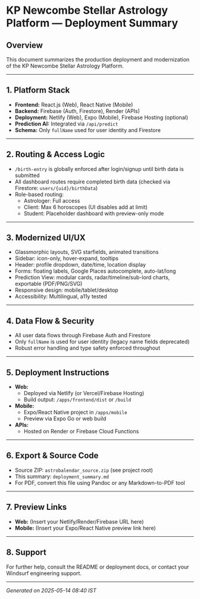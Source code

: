 # KP Newcombe Stellar Astrology Platform — Deployment Summary

## Overview

This document summarizes the production deployment and modernization of the KP Newcombe Stellar Astrology Platform.

---

## 1. Platform Stack

- **Frontend:** React.js (Web), React Native (Mobile)
- **Backend:** Firebase (Auth, Firestore), Render (APIs)
- **Deployment:** Netlify (Web), Expo (Mobile), Firebase Hosting (optional)
- **Prediction AI:** Integrated via `/api/predict`
- **Schema:** Only `fullName` used for user identity and Firestore

---

## 2. Routing & Access Logic

- `/birth-entry` is globally enforced after login/signup until birth data is submitted
- All dashboard routes require completed birth data (checked via Firestore: `users/{uid}/birthData`)
- Role-based routing:
  - Astrologer: Full access
  - Client: Max 6 horoscopes (UI disables add at limit)
  - Student: Placeholder dashboard with preview-only mode

---

## 3. Modernized UI/UX

- Glassmorphic layouts, SVG starfields, animated transitions
- Sidebar: icon-only, hover-expand, tooltips
- Header: profile dropdown, date/time, location display
- Forms: floating labels, Google Places autocomplete, auto-lat/long
- Prediction View: modular cards, radar/timeline/sub-lord charts, exportable (PDF/PNG/SVG)
- Responsive design: mobile/tablet/desktop
- Accessibility: Multilingual, a11y tested

---

## 4. Data Flow & Security

- All user data flows through Firebase Auth and Firestore
- Only `fullName` is used for user identity (legacy name fields deprecated)
- Robust error handling and type safety enforced throughout

---

## 5. Deployment Instructions

- **Web:**
  - Deployed via Netlify (or Vercel/Firebase Hosting)
  - Build output: `/apps/frontend/dist` or `/build`
- **Mobile:**
  - Expo/React Native project in `/apps/mobile`
  - Preview via Expo Go or web build
- **APIs:**
  - Hosted on Render or Firebase Cloud Functions

---

## 6. Export & Source Code

- Source ZIP: `astrobalendar_source.zip` (see project root)
- This summary: `deployment_summary.md`
- For PDF, convert this file using Pandoc or any Markdown-to-PDF tool

---

## 7. Preview Links

- **Web:** (Insert your Netlify/Render/Firebase URL here)
- **Mobile:** (Insert your Expo/React Native preview link here)

---

## 8. Support

For further help, consult the README or deployment docs, or contact your Windsurf engineering support.

---

*Generated on 2025-05-14 08:40 IST*
